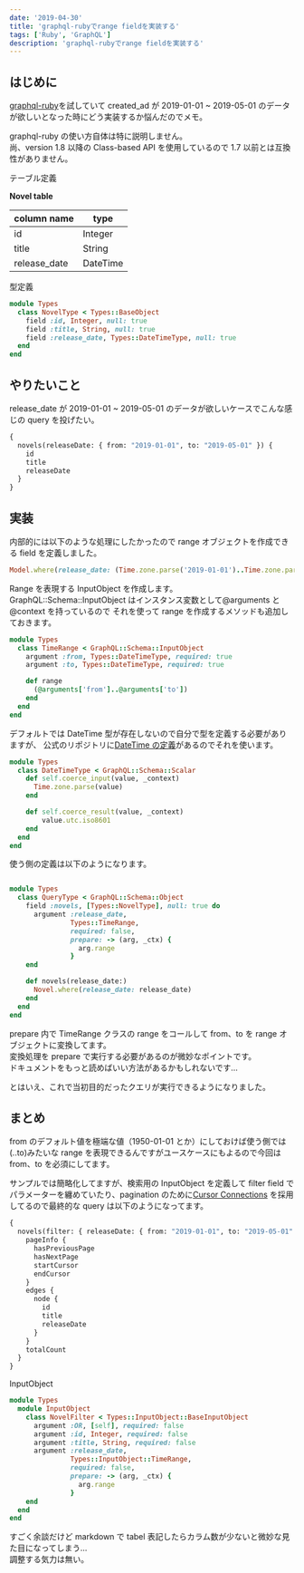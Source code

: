 ```yaml
---
date: '2019-04-30'
title: 'graphql-rubyでrange fieldを実装する'
tags: ['Ruby', 'GraphQL']
description: 'graphql-rubyでrange fieldを実装する'
---
```


## はじめに

[graphql-ruby](https://github.com/rmosolgo/graphql-ruby)を試していて created_ad が 2019-01-01 ~ 2019-05-01 のデータが欲しいとなった時にどう実装するか悩んだのでメモ。

graphql-ruby の使い方自体は特に説明しません。  
尚、version 1.8 以降の Class-based API を使用しているので 1.7 以前とは互換性がありません。

テーブル定義

**Novel table**

| column name  | type     |
| ------------ | -------- |
| id           | Integer  |
| title        | String   |
| release_date | DateTime |

型定義

```ruby
module Types
  class NovelType < Types::BaseObject
    field :id, Integer, null: true
    field :title, String, null: true
    field :release_date, Types::DateTimeType, null: true
  end
end
```

## やりたいこと

release_date が 2019-01-01 ~ 2019-05-01 のデータが欲しいケースでこんな感じの query を投げたい。

```graphql
{
  novels(releaseDate: { from: "2019-01-01", to: "2019-05-01" }) {
    id
    title
    releaseDate
  }
}
```

## 実装

内部的には以下のような処理にしたかったので range オブジェクトを作成できる field を定義しました。

```ruby
Model.where(release_date: (Time.zone.parse('2019-01-01')..Time.zone.parse('2019-05-01')))
```

Range を表現する InputObject を作成します。  
GraphQL::Schema::InputObject はインスタンス変数として@arguments と@context を持っているので
それを使って range を作成するメソッドも追加しておきます。

```ruby
module Types
  class TimeRange < GraphQL::Schema::InputObject
    argument :from, Types::DateTimeType, required: true
    argument :to, Types::DateTimeType, required: true

    def range
      (@arguments['from']..@arguments['to'])
    end
  end
end

```

デフォルトでは DateTime 型が存在しないので自分で型を定義する必要がありますが、 公式のリポジトリに[DateTime の定義](https://github.com/howtographql/graphql-ruby/blob/master/app/graphql/types/date_time_type.rb)があるのでそれを使います。

```ruby
module Types
  class DateTimeType < GraphQL::Schema::Scalar
    def self.coerce_input(value, _context)
      Time.zone.parse(value)
    end

    def self.coerce_result(value, _context)
        value.utc.iso8601
    end
  end
end
```

使う側の定義は以下のようになります。

```ruby

module Types
  class QueryType < GraphQL::Schema::Object
    field :novels, [Types::NovelType], null: true do
      argument :release_date,
               Types::TimeRange,
               required: false,
               prepare: -> (arg, _ctx) {
                 arg.range
               }
    end

    def novels(release_date:)
      Novel.where(release_date: release_date)
    end
  end
end
```

prepare 内で TimeRange クラスの range をコールして from、to を range オブジェクトに変換してます。  
変換処理を prepare で実行する必要があるのが微妙なポイントです。  
ドキュメントをもっと読めばいい方法があるかもしれないです…

とはいえ、これで当初目的だったクエリが実行できるようになりました。

## まとめ

from のデフォルト値を極端な値（1950-01-01 とか）にしておけば使う側では(..to)みたいな range を表現できるんですがユースケースにもよるので今回は from、to を必須にしてます。

サンプルでは簡略化してますが、検索用の InputObject を定義して filter field でパラメーターを纏めていたり、pagination のために[Cursor Connections](https://facebook.github.io/relay/graphql/connections.htm) を採用してるので最終的な query は以下のようになってます。

```graphql
{
  novels(filter: { releaseDate: { from: "2019-01-01", to: "2019-05-01" } }) {
    pageInfo {
      hasPreviousPage
      hasNextPage
      startCursor
      endCursor
    }
    edges {
      node {
        id
        title
        releaseDate
      }
    }
    totalCount
  }
}
```

InputObject

```ruby
module Types
  module InputObject
    class NovelFilter < Types::InputObject::BaseInputObject
      argument :OR, [self], required: false
      argument :id, Integer, required: false
      argument :title, String, required: false
      argument :release_date,
               Types::InputObject::TimeRange,
               required: false,
               prepare: -> (arg, _ctx) {
                 arg.range
               }
    end
  end
end
```

すごく余談だけど markdown で tabel 表記したらカラム数が少ないと微妙な見た目になってしまう…  
調整する気力は無い。
